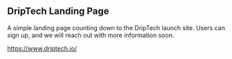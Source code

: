## DripTech Landing Page

A simple landing page counting down to the DripTech launch site. Users can sign up, and we will reach out with more information soon.

https://www.driptech.io/
